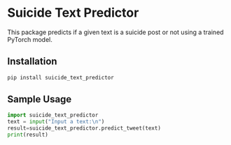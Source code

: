 # Suicide Text Predictor

This package predicts if a given text is a suicide post or not using a trained PyTorch model.

## Installation

```bash
pip install suicide_text_predictor
```
## Sample Usage
```python
import suicide_text_predictor
text = input("Input a text:\n")
result=suicide_text_predictor.predict_tweet(text)
print(result)
```